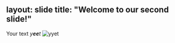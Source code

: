 layout: slide
title: "Welcome to our second slide!"
---
Your text
*y**ee**t*
![yyet](https://images-wixmp-ed30a86b8c4ca887773594c2.wixmp.com/intermediary/f/c5bbbf70-cfca-4aeb-892b-6ac8c54fb175/dcv33c0-e6326c41-7386-4d92-ae58-5c2401698419.png/v1/fill/w_894,h_894,strp/big_chungus_vector_by_vexikkk_dcv33c0-pre.png)